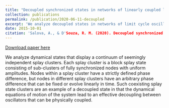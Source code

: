 ```yaml
---
title: "Decoupled synchronized states in networks of linearly coupled limit cycle oscillators"
collection: publications
permalink: /publication/2020-06-11-decoupled
excerpt: 'We analyze decoupled states in networks of limit cycle oscillators.'
date: 2015-10-01
citation: 'Salova, A., & D'Souza, R. M. (2020). Decoupled synchronized states in networks of linearly coupled limit cycle oscillators. <i>arXiv preprint arXiv:2006.06163.<i>'
---
```


<a href='http://academicpages.github.io/files/paper1.pdf'>Download paper here</a>

We analyze dynamical states that display a continuum of seemingly independent splay clusters. Each splay cluster is a block splay state consisting of sub-clusters of fully synchronized nodes with uniform amplitudes. Nodes within a splay cluster have a strictly defined phase difference, but nodes in different splay clusters have an arbitrary phase difference that can be fixed or evolve linearly in time. Such coexisting splay state clusters are an example of a decoupled state in that the dynamical equations of motion of the system lead to an effective decoupling between oscillators that can be physically coupled.